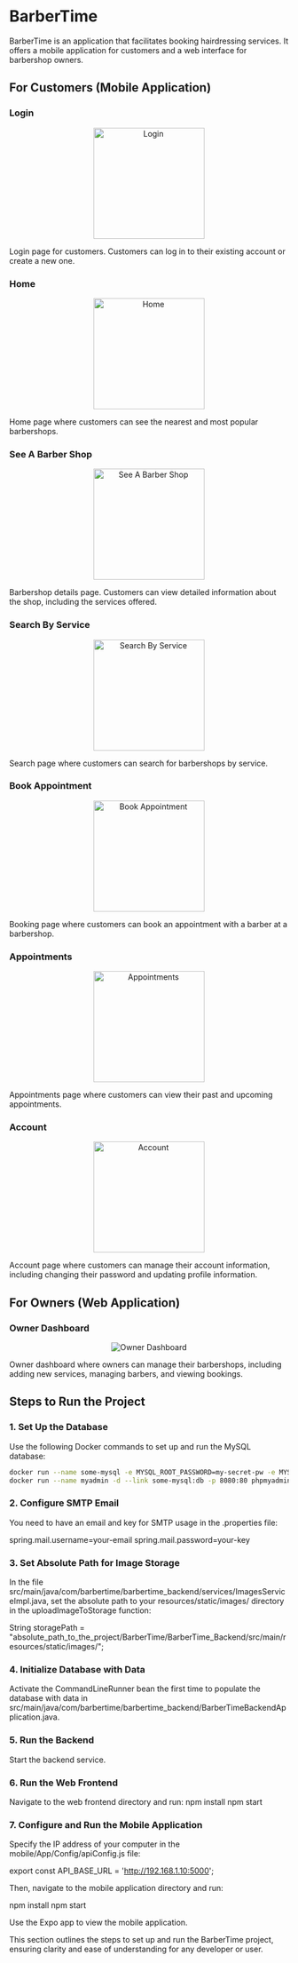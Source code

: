 # BarberTime

BarberTime is an application that facilitates booking hairdressing services. It offers a mobile application for customers and a web interface for barbershop owners.

## For Customers (Mobile Application)

### Login
<p align="center">
    <img src="./images/login.jpg" alt="Login" width="200px">
</p>
Login page for customers. Customers can log in to their existing account or create a new one.

### Home
<p align="center">
    <img src="./images/home.jpg" alt="Home" width="200px">
</p>
Home page where customers can see the nearest and most popular barbershops.

### See A Barber Shop
<p align="center">
    <img src="./images/seeABarberShop.jpg" alt="See A Barber Shop" width="200px">
</p>
Barbershop details page. Customers can view detailed information about the shop, including the services offered.

### Search By Service
<p align="center">
    <img src="./images/searchByService.jpg" alt="Search By Service" width="200px">
</p>
Search page where customers can search for barbershops by service.

### Book Appointment
<p align="center">
    <img src="./images/bookAppointment.jpg" alt="Book Appointment" width="200px">
</p>
Booking page where customers can book an appointment with a barber at a barbershop.

### Appointments
<p align="center">
    <img src="./images/appointments.jpg" alt="Appointments" width="200px">
</p>
Appointments page where customers can view their past and upcoming appointments.

### Account
<p align="center">
    <img src="./images/account.jpg" alt="Account" width="200px">
</p>
Account page where customers can manage their account information, including changing their password and updating profile information.

## For Owners (Web Application)

### Owner Dashboard
<p align="center">
    <img src="./images/ownerDashboard.png" alt="Owner Dashboard">
</p>
Owner dashboard where owners can manage their barbershops, including adding new services, managing barbers, and viewing bookings.


## Steps to Run the Project

### 1. Set Up the Database

Use the following Docker commands to set up and run the MySQL database:

```sh
docker run --name some-mysql -e MYSQL_ROOT_PASSWORD=my-secret-pw -e MYSQL_DATABASE=barber_time -e MYSQL_USER=test -e MYSQL_PASSWORD=test -p 3306:3306 -d mysql:latest
docker run --name myadmin -d --link some-mysql:db -p 8080:80 phpmyadmin/phpmyadmin
```

### 2. Configure SMTP Email

You need to have an email and key for SMTP usage in the .properties file:

spring.mail.username=your-email
spring.mail.password=your-key

### 3. Set Absolute Path for Image Storage

In the file src/main/java/com/barbertime/barbertime_backend/services/ImagesServiceImpl.java, set the absolute path to your resources/static/images/ directory in the uploadImageToStorage function:

String storagePath = "absolute_path_to_the_project/BarberTime/BarberTime_Backend/src/main/resources/static/images/";

### 4. Initialize Database with Data

Activate the CommandLineRunner bean the first time to populate the database with data in src/main/java/com/barbertime/barbertime_backend/BarberTimeBackendApplication.java.

### 5. Run the Backend

Start the backend service.

### 6. Run the Web Frontend

Navigate to the web frontend directory and run:
npm install
npm start

### 7. Configure and Run the Mobile Application

Specify the IP address of your computer in the mobile/App/Config/apiConfig.js file:

export const API_BASE_URL = 'http://192.168.1.10:5000';

Then, navigate to the mobile application directory and run:

npm install
npm start

Use the Expo app to view the mobile application.


This section outlines the steps to set up and run the BarberTime project, ensuring clarity and ease of understanding for any developer or user.

